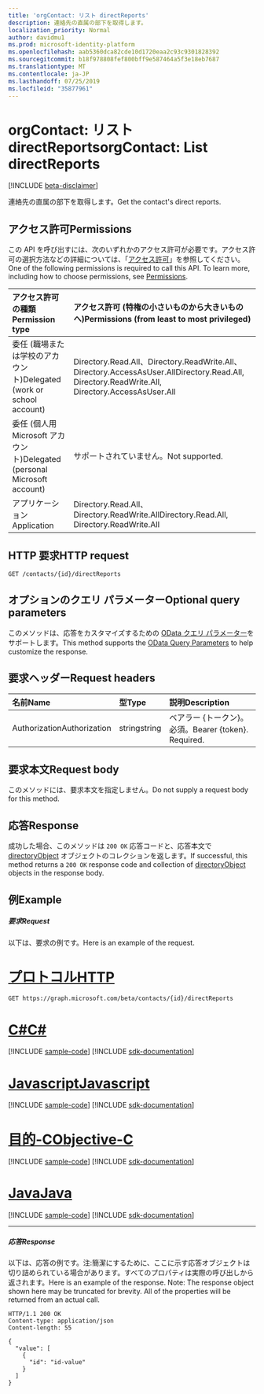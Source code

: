 ```yaml
---
title: 'orgContact: リスト directReports'
description: 連絡先の直属の部下を取得します。
localization_priority: Normal
author: davidmu1
ms.prod: microsoft-identity-platform
ms.openlocfilehash: aab5360dca82cde10d1720eaa2c93c9301828392
ms.sourcegitcommit: b18f978808fef800bff9e587464a5f3e18eb7687
ms.translationtype: MT
ms.contentlocale: ja-JP
ms.lasthandoff: 07/25/2019
ms.locfileid: "35877961"
---
```

# <a name="orgcontact-list-directreports"></a><span data-ttu-id="d1cc8-103">orgContact: リスト directReports</span><span class="sxs-lookup"><span data-stu-id="d1cc8-103">orgContact: List directReports</span></span>

[!INCLUDE [beta-disclaimer](../../includes/beta-disclaimer.md)]

<span data-ttu-id="d1cc8-104">連絡先の直属の部下を取得します。</span><span class="sxs-lookup"><span data-stu-id="d1cc8-104">Get the contact's direct reports.</span></span>

## <a name="permissions"></a><span data-ttu-id="d1cc8-105">アクセス許可</span><span class="sxs-lookup"><span data-stu-id="d1cc8-105">Permissions</span></span>
<span data-ttu-id="d1cc8-p101">この API を呼び出すには、次のいずれかのアクセス許可が必要です。アクセス許可の選択方法などの詳細については、「[アクセス許可](/graph/permissions-reference)」を参照してください。</span><span class="sxs-lookup"><span data-stu-id="d1cc8-p101">One of the following permissions is required to call this API. To learn more, including how to choose permissions, see [Permissions](/graph/permissions-reference).</span></span>

|<span data-ttu-id="d1cc8-108">アクセス許可の種類</span><span class="sxs-lookup"><span data-stu-id="d1cc8-108">Permission type</span></span>      | <span data-ttu-id="d1cc8-109">アクセス許可 (特権の小さいものから大きいものへ)</span><span class="sxs-lookup"><span data-stu-id="d1cc8-109">Permissions (from least to most privileged)</span></span>              |
|:--------------------|:---------------------------------------------------------|
|<span data-ttu-id="d1cc8-110">委任 (職場または学校のアカウント)</span><span class="sxs-lookup"><span data-stu-id="d1cc8-110">Delegated (work or school account)</span></span> | <span data-ttu-id="d1cc8-111">Directory.Read.All、Directory.ReadWrite.All、Directory.AccessAsUser.All</span><span class="sxs-lookup"><span data-stu-id="d1cc8-111">Directory.Read.All, Directory.ReadWrite.All, Directory.AccessAsUser.All</span></span>    |
|<span data-ttu-id="d1cc8-112">委任 (個人用 Microsoft アカウント)</span><span class="sxs-lookup"><span data-stu-id="d1cc8-112">Delegated (personal Microsoft account)</span></span> | <span data-ttu-id="d1cc8-113">サポートされていません。</span><span class="sxs-lookup"><span data-stu-id="d1cc8-113">Not supported.</span></span>    |
|<span data-ttu-id="d1cc8-114">アプリケーション</span><span class="sxs-lookup"><span data-stu-id="d1cc8-114">Application</span></span> | <span data-ttu-id="d1cc8-115">Directory.Read.All、Directory.ReadWrite.All</span><span class="sxs-lookup"><span data-stu-id="d1cc8-115">Directory.Read.All, Directory.ReadWrite.All</span></span> |

## <a name="http-request"></a><span data-ttu-id="d1cc8-116">HTTP 要求</span><span class="sxs-lookup"><span data-stu-id="d1cc8-116">HTTP request</span></span>
<!-- { "blockType": "ignored" } -->
```http
GET /contacts/{id}/directReports
```
## <a name="optional-query-parameters"></a><span data-ttu-id="d1cc8-117">オプションのクエリ パラメーター</span><span class="sxs-lookup"><span data-stu-id="d1cc8-117">Optional query parameters</span></span>
<span data-ttu-id="d1cc8-118">このメソッドは、応答をカスタマイズするための [OData クエリ パラメーター](https://developer.microsoft.com/graph/docs/concepts/query_parameters)をサポートします。</span><span class="sxs-lookup"><span data-stu-id="d1cc8-118">This method supports the [OData Query Parameters](https://developer.microsoft.com/graph/docs/concepts/query_parameters) to help customize the response.</span></span>

## <a name="request-headers"></a><span data-ttu-id="d1cc8-119">要求ヘッダー</span><span class="sxs-lookup"><span data-stu-id="d1cc8-119">Request headers</span></span>
| <span data-ttu-id="d1cc8-120">名前</span><span class="sxs-lookup"><span data-stu-id="d1cc8-120">Name</span></span>       | <span data-ttu-id="d1cc8-121">型</span><span class="sxs-lookup"><span data-stu-id="d1cc8-121">Type</span></span> | <span data-ttu-id="d1cc8-122">説明</span><span class="sxs-lookup"><span data-stu-id="d1cc8-122">Description</span></span>|
|:-----------|:------|:----------|
| <span data-ttu-id="d1cc8-123">Authorization</span><span class="sxs-lookup"><span data-stu-id="d1cc8-123">Authorization</span></span>  | <span data-ttu-id="d1cc8-124">string</span><span class="sxs-lookup"><span data-stu-id="d1cc8-124">string</span></span>  | <span data-ttu-id="d1cc8-p102">ベアラー {トークン}。必須。</span><span class="sxs-lookup"><span data-stu-id="d1cc8-p102">Bearer {token}. Required.</span></span> |

## <a name="request-body"></a><span data-ttu-id="d1cc8-127">要求本文</span><span class="sxs-lookup"><span data-stu-id="d1cc8-127">Request body</span></span>
<span data-ttu-id="d1cc8-128">このメソッドには、要求本文を指定しません。</span><span class="sxs-lookup"><span data-stu-id="d1cc8-128">Do not supply a request body for this method.</span></span>

## <a name="response"></a><span data-ttu-id="d1cc8-129">応答</span><span class="sxs-lookup"><span data-stu-id="d1cc8-129">Response</span></span>

<span data-ttu-id="d1cc8-130">成功した場合、このメソッドは `200 OK` 応答コードと、応答本文で [directoryObject](../resources/directoryobject.md) オブジェクトのコレクションを返します。</span><span class="sxs-lookup"><span data-stu-id="d1cc8-130">If successful, this method returns a `200 OK` response code and collection of [directoryObject](../resources/directoryobject.md) objects in the response body.</span></span>
## <a name="example"></a><span data-ttu-id="d1cc8-131">例</span><span class="sxs-lookup"><span data-stu-id="d1cc8-131">Example</span></span>
##### <a name="request"></a><span data-ttu-id="d1cc8-132">要求</span><span class="sxs-lookup"><span data-stu-id="d1cc8-132">Request</span></span>
<span data-ttu-id="d1cc8-133">以下は、要求の例です。</span><span class="sxs-lookup"><span data-stu-id="d1cc8-133">Here is an example of the request.</span></span>

# <a name="httptabhttp"></a>[<span data-ttu-id="d1cc8-134">プロトコル</span><span class="sxs-lookup"><span data-stu-id="d1cc8-134">HTTP</span></span>](#tab/http)
<!-- {
  "blockType": "request",
  "name": "contacts_get_directreports"
}-->
```http
GET https://graph.microsoft.com/beta/contacts/{id}/directReports
```
# <a name="ctabcsharp"></a>[<span data-ttu-id="d1cc8-135">C#</span><span class="sxs-lookup"><span data-stu-id="d1cc8-135">C#</span></span>](#tab/csharp)
[!INCLUDE [sample-code](../includes/snippets/csharp/contacts-get-directreports-csharp-snippets.md)]
[!INCLUDE [sdk-documentation](../includes/snippets/snippets-sdk-documentation-link.md)]

# <a name="javascripttabjavascript"></a>[<span data-ttu-id="d1cc8-136">Javascript</span><span class="sxs-lookup"><span data-stu-id="d1cc8-136">Javascript</span></span>](#tab/javascript)
[!INCLUDE [sample-code](../includes/snippets/javascript/contacts-get-directreports-javascript-snippets.md)]
[!INCLUDE [sdk-documentation](../includes/snippets/snippets-sdk-documentation-link.md)]

# <a name="objective-ctabobjc"></a>[<span data-ttu-id="d1cc8-137">目的-C</span><span class="sxs-lookup"><span data-stu-id="d1cc8-137">Objective-C</span></span>](#tab/objc)
[!INCLUDE [sample-code](../includes/snippets/objc/contacts-get-directreports-objc-snippets.md)]
[!INCLUDE [sdk-documentation](../includes/snippets/snippets-sdk-documentation-link.md)]

# <a name="javatabjava"></a>[<span data-ttu-id="d1cc8-138">Java</span><span class="sxs-lookup"><span data-stu-id="d1cc8-138">Java</span></span>](#tab/java)
[!INCLUDE [sample-code](../includes/snippets/java/contacts-get-directreports-java-snippets.md)]
[!INCLUDE [sdk-documentation](../includes/snippets/snippets-sdk-documentation-link.md)]

---

##### <a name="response"></a><span data-ttu-id="d1cc8-139">応答</span><span class="sxs-lookup"><span data-stu-id="d1cc8-139">Response</span></span>
<span data-ttu-id="d1cc8-p103">以下は、応答の例です。注:簡潔にするために、ここに示す応答オブジェクトは切り詰められている場合があります。すべてのプロパティは実際の呼び出しから返されます。</span><span class="sxs-lookup"><span data-stu-id="d1cc8-p103">Here is an example of the response. Note: The response object shown here may be truncated for brevity. All of the properties will be returned from an actual call.</span></span>
<!-- {
  "blockType": "response",
  "truncated": true,
  "@odata.type": "microsoft.graph.directoryObject",
  "isCollection": true
} -->
```http
HTTP/1.1 200 OK
Content-type: application/json
Content-length: 55

{
  "value": [
    {
      "id": "id-value"
    }
  ]
}
```

<!-- uuid: 8fcb5dbc-d5aa-4681-8e31-b001d5168d79
2015-10-25 14:57:30 UTC -->
<!--
{
  "type": "#page.annotation",
  "description": "List directReports",
  "keywords": "",
  "section": "documentation",
  "tocPath": "",
  "suppressions": [
  ]
}
-->
